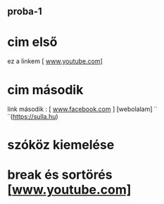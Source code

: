 ## proba-1

# cim első
ez a linkem [ www.youtube.com]
# cim második
link második : [ www.facebook.com ]
[webolalam] ˙˙<br>˙˙(https://sulla.hu)
# szóköz kiemelése <br><br> break és sortörés [www.youtube.com]
